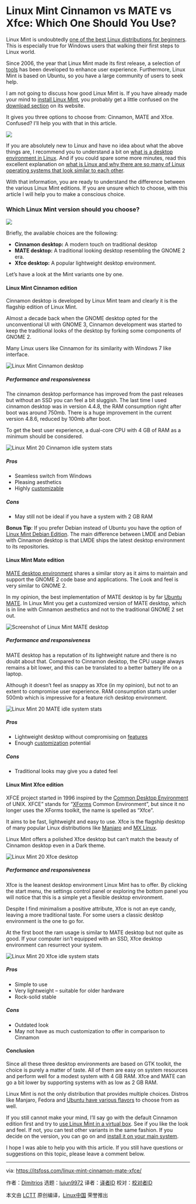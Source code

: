 [#]: subject: (Linux Mint Cinnamon vs MATE vs Xfce: Which One Should You Use?)
[#]: via: (https://itsfoss.com/linux-mint-cinnamon-mate-xfce/)
[#]: author: (Dimitrios https://itsfoss.com/author/dimitrios/)
[#]: collector: (lujun9972)
[#]: translator: (wxy)
[#]: reviewer: ( )
[#]: publisher: ( )
[#]: url: ( )

Linux Mint Cinnamon vs MATE vs Xfce: Which One Should You Use?
======

Linux Mint is undoubtedly [one of the best Linux distributions for beginners][1]. This is especially true for Windows users that walking their first steps to Linux world.

Since 2006, the year that Linux Mint made its first release, a selection of [tools][2] has been developed to enhance user experience. Furthermore, Linux Mint is based on Ubuntu, so you have a large community of users to seek help.

I am not going to discuss how good Linux Mint is. If you have already made your mind to [install Linux Mint][3], you probably get a little confused on the [download section][4] on its website.

It gives you three options to choose from: Cinnamon, MATE and Xfce. Confused? I’ll help you with that in this article.

![][5]

If you are absolutely new to Linux and have no idea about what the above things are, I recommend you to understand a bit on [what is a desktop environment in Linux][6]. And if you could spare some more minutes, read this excellent explanation on [what is Linux and why there are so many of Linux operating systems that look similar to each other][7].

With that information, you are ready to understand the difference between the various Linux Mint editions. If you are unsure which to choose, with this article I will help you to make a conscious choice.

### Which Linux Mint version should you choose?

![][8]

Briefly, the available choices are the following:

  * **Cinnamon desktop:** A modern touch on traditional desktop
  * **MATE desktop:** A traditional looking desktop resembling the GNOME 2 era.
  * **Xfce desktop:** A popular lightweight desktop environment.



Let’s have a look at the Mint variants one by one.

#### Linux Mint Cinnamon edition

Cinnamon desktop is developed by Linux Mint team and clearly it is the flagship edition of Linux Mint.

Almost a decade back when the GNOME desktop opted for the unconventional UI with GNOME 3, Cinnamon development was started to keep the traditional looks of the desktop by forking some components of GNOME 2.

Many Linux users like Cinnamon for its similarity with Windows 7 like interface.

![Linux Mint Cinnamon desktop][9]

##### Performance and responsiveness

The cinnamon desktop performance has improved from the past releases but without an SSD you can feel a bit sluggish. The last time I used cinnamon desktop was in version 4.4.8, the RAM consumption right after boot was around 750mb. There is a huge improvement in the current version 4.8.6, reduced by 100mb after boot.

To get the best user experience, a dual-core CPU with 4 GB of RAM as a minimum should be considered.

![Linux Mint 20 Cinnamon idle system stats][10]

##### Pros

  * Seamless switch from Windows
  * Pleasing aesthetics
  * Highly [customizable][11]



##### Cons

  * May still not be ideal if you have a system with 2 GB RAM



**Bonus Tip**: If you prefer Debian instead of Ubuntu you have the option of [Linux Mint Debian Edition][12]. The main difference between LMDE and Debian with Cinnamon desktop is that LMDE ships the latest desktop environment to its repositories.

#### Linux Mint Mate edition

[MATE desktop environment][13] shares a similar story as it aims to maintain and support the GNOME 2 code base and applications. The Look and feel is very similar to GNOME 2.

In my opinion, the best implementation of MATE desktop is by far [Ubuntu MATE][14]. In Linux Mint you get a customized version of MATE desktop, which is in line with Cinnamon aesthetics and not to the traditional GNOME 2 set out.

![Screenshot of Linux Mint MATE desktop][15]

##### Performance and responsiveness

MATE desktop has a reputation of its lightweight nature and there is no doubt about that. Compared to Cinnamon desktop, the CPU usage always remains a bit lower, and this can be translated to a better battery life on a laptop.

Although it doesn’t feel as snappy as Xfce (in my opinion), but not to an extent to compromise user experience. RAM consumption starts under 500mb which is impressive for a feature rich desktop environment.

![Linux Mint 20 MATE idle system stats][16]

##### Pros

  * Lightweight desktop without compromising on [features][17]
  * Enough [customization][18] potential



##### Cons

  * Traditional looks may give you a dated feel



#### Linux Mint Xfce edition

XFCE project started in 1996 inspired by the [Common Desktop Environment][19] of UNIX. XFCE” stands for “[XForms][20] Common Environment”, but since it no longer uses the XForms toolkit, the name is spelled as “Xfce”.

It aims to be fast, lightweight and easy to use. Xfce is the flagship desktop of many popular Linux distributions like [Manjaro][21] and [MX Linux][22].

Linux Mint offers a polished Xfce desktop but can’t match the beauty of Cinnamon desktop even in a Dark theme.

![Linux Mint 20 Xfce desktop][23]

##### Performance and responsiveness

Xfce is the leanest desktop environment Linux Mint has to offer. By clicking the start menu, the settings control panel or exploring the bottom panel you will notice that this is a simple yet a flexible desktop environment.

Despite I find minimalism a positive attribute, Xfce is not an eye candy, leaving a more traditional taste. For some users a classic desktop environment is the one to go for.

At the first boot the ram usage is similar to MATE desktop but not quite as good. If your computer isn’t equipped with an SSD, Xfce desktop environment can resurrect your system.

![Linux Mint 20 Xfce idle system stats][24]

##### Pros

  * Simple to use
  * Very lightweight – suitable for older hardware
  * Rock-solid stable



##### Cons

  * Outdated look
  * May not have as much customization to offer in comparison to Cinnamon



#### Conclusion

Since all these three desktop environments are based on GTK toolkit, the choice is purely a matter of taste. All of them are easy on system resources and perform well for a modest system with 4 GB RAM. Xfce and MATE can go a bit lower by supporting systems with as low as 2 GB RAM.

Linux Mint is not the only distribution that provides multiple choices. Distros like Manjaro, Fedora and [Ubuntu have various flavors][25] to choose from as well.

If you still cannot make your mind, I’ll say go with the default Cinnamon edition first and try to [use Linux Mint in a virtual box][26]. See if you like the look and feel. If not, you can test other variants in the same fashion. If you decide on the version, you can go on and [install it on your main system][3].

I hope I was able to help you with this article. If you still have questions or suggestions on this topic, please leave a comment below.

--------------------------------------------------------------------------------

via: https://itsfoss.com/linux-mint-cinnamon-mate-xfce/

作者：[Dimitrios][a]
选题：[lujun9972][b]
译者：[译者ID](https://github.com/译者ID)
校对：[校对者ID](https://github.com/校对者ID)

本文由 [LCTT](https://github.com/LCTT/TranslateProject) 原创编译，[Linux中国](https://linux.cn/) 荣誉推出

[a]: https://itsfoss.com/author/dimitrios/
[b]: https://github.com/lujun9972
[1]: https://itsfoss.com/best-linux-beginners/
[2]: https://linuxmint-developer-guide.readthedocs.io/en/latest/mint-tools.html#
[3]: https://itsfoss.com/install-linux-mint/
[4]: https://linuxmint.com/download.php
[5]: https://i1.wp.com/itsfoss.com/wp-content/uploads/2021/03/linux-mint-version-options.png?resize=789%2C277&ssl=1
[6]: https://itsfoss.com/what-is-desktop-environment/
[7]: https://itsfoss.com/what-is-linux/
[8]: https://i0.wp.com/itsfoss.com/wp-content/uploads/2021/03/Linux-Mint-variants.jpg?resize=800%2C450&ssl=1
[9]: https://i0.wp.com/itsfoss.com/wp-content/uploads/2021/03/linux-mint-20.1-cinnamon.jpg?resize=800%2C500&ssl=1
[10]: https://i0.wp.com/itsfoss.com/wp-content/uploads/2021/03/Linux-Mint-20-Cinnamon-ram-usage.png?resize=800%2C600&ssl=1
[11]: https://itsfoss.com/customize-cinnamon-desktop/
[12]: https://itsfoss.com/lmde-4-release/
[13]: https://mate-desktop.org/
[14]: https://itsfoss.com/ubuntu-mate-20-04-review/
[15]: https://i0.wp.com/itsfoss.com/wp-content/uploads/2020/07/linux-mint-mate.jpg?resize=800%2C500&ssl=1
[16]: https://i2.wp.com/itsfoss.com/wp-content/uploads/2021/03/Linux-Mint-20-MATE-ram-usage.png?resize=800%2C600&ssl=1
[17]: https://mate-desktop.org/blog/2020-02-10-mate-1-24-released/
[18]: https://itsfoss.com/ubuntu-mate-customization/
[19]: https://en.wikipedia.org/wiki/Common_Desktop_Environment
[20]: https://en.wikipedia.org/wiki/XForms_(toolkit)
[21]: https://itsfoss.com/manjaro-linux-review/
[22]: https://itsfoss.com/mx-linux-19/
[23]: https://i1.wp.com/itsfoss.com/wp-content/uploads/2020/07/linux-mint-xfce.jpg?resize=800%2C500&ssl=1
[24]: https://i1.wp.com/itsfoss.com/wp-content/uploads/2021/03/Linux-Mint-20-Xfce-ram-usage.png?resize=800%2C600&ssl=1
[25]: https://itsfoss.com/which-ubuntu-install/
[26]: https://itsfoss.com/install-linux-mint-in-virtualbox/
